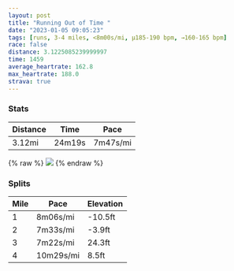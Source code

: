 ```yaml
---
layout: post
title: "Running Out of Time "
date: "2023-01-05 09:05:23"
tags: [runs, 3-4 miles, <8m00s/mi, μ185-190 bpm, →160-165 bpm]
race: false
distance: 3.1225085239999997
time: 1459
average_heartrate: 162.8
max_heartrate: 188.0
strava: true
---
```


### Stats

| Distance | Time | Pace |
|----------|------|------|
|3.12mi|24m19s|7m47s/mi|

{% raw %}
<img src='https://maps.googleapis.com/maps/api/staticmap?maptype=roadmap&path=enc:u_wwFxstbMSnAINoA`E]x@[fAIHKTUn@G?sAaAKAC?CJMl@Cf@zAvAhBbAhBjAfAj@bC|Ah@Zb@P`@VZj@RRLHTFb@NrAPf@Nx@LhAh@jCp@jB^VCZ_@PJ?FGd@e@lCo@jB_@l@a@NCCCKZsAr@}Bj@{A?MKI_BS_AQ}@Wu@M_@Oo@KmEsAo@]e@k@kAg@g@]gAq@EI[We@W_@YSKm@e@mBeA{@m@u@Ye@W_CcBs@m@GI[Um@USSu@g@i@c@[QYWsE_CWGuA}@KEc@Um@c@q@a@i@c@g@[kBuAc@OqCqAU?Sj@{@zCs@pBUTWGM]Nu@Ro@\]f@sAA_AHq@Xo@@Ml@aBRYD@HFVf@`@z@Tr@Jn@Bz@RPl@XnAz@lBbAd@^bBfAbAx@p@d@|@t@r@f@d@Rp@Bd@VhDvBbBjAZVhBfAr@f@EKUSCIL_AFQXWZNv@r@LFBCb@mB`@mAf@uBb@uAh@{ABOEU[_@[YMCE_@@GHIFJz@v@JPD@RKJMM]@B?FB@KPIH&key=AIzaSyC1MId7bFpkLXNAaYhBSTb8jLyiSqzbDtM&size=800x800&markers=color:yellow|label:S|40.75531,-74.00269&markers=color:green|label:F|40.75521000000002,-74.00233999999998'>
{% endraw %}

### Splits

| Mile | Pace | Elevation |
|------|------|-----------|
|1|8m06s/mi|-10.5ft|
|2|7m33s/mi|-3.9ft|
|3|7m22s/mi|24.3ft|
|4|10m29s/mi|8.5ft|
